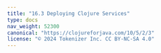 ```yaml
---
title: "16.3 Deploying Clojure Services"
type: docs
nav_weight: 52300
canonical: "https://clojureforjava.com/10/5/2/3"
license: "© 2024 Tokenizer Inc. CC BY-NC-SA 4.0"
---
```

